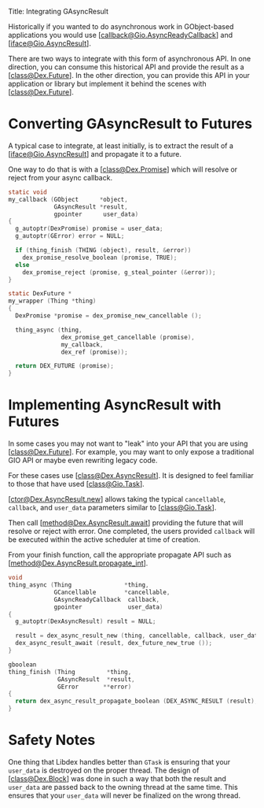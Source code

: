 Title: Integrating GAsyncResult

Historically if you wanted to do asynchronous work in GObject-based applications you would use [callback@Gio.AsyncReadyCallback] and [iface@Gio.AsyncResult].

There are two ways to integrate with this form of asynchronous API.
In one direction, you can consume this historical API and provide the result as a [class@Dex.Future].
In the other direction, you can provide this API in your application or library but implement it behind the scenes with [class@Dex.Future].

# Converting GAsyncResult to Futures

A typical case to integrate, at least initially, is to extract the result of a [iface@Gio.AsyncResult] and propagate it to a future.

One way to do that is with a [class@Dex.Promise] which will resolve or reject from your async callback.

```c
static void
my_callback (GObject      *object,
             GAsyncResult *result,
             gpointer      user_data)
{
  g_autoptr(DexPromise) promise = user_data;
  g_autoptr(GError) error = NULL;

  if (thing_finish (THING (object), result, &error))
    dex_promise_resolve_boolean (promise, TRUE);
  else
    dex_promise_reject (promise, g_steal_pointer (&error));
}

static DexFuture *
my_wrapper (Thing *thing)
{
  DexPromise *promise = dex_promise_new_cancellable ();

  thing_async (thing,
               dex_promise_get_cancellable (promise),
               my_callback,
               dex_ref (promise));

  return DEX_FUTURE (promise);
}
```

# Implementing AsyncResult with Futures

In some cases you may not want to "leak" into your API that you are using [class@Dex.Future].
For example, you may want to only expose a traditional GIO API or maybe even rewriting legacy code.

For these cases use [class@Dex.AsyncResult].
It is designed to feel familiar to those that have used [class@Gio.Task].

[ctor@Dex.AsyncResult.new] allows taking the typical `cancellable`, `callback`, and `user_data` parameters similar to [class@Gio.Task].

Then call [method@Dex.AsyncResult.await] providing the future that will resolve or reject with error.
One completed, the users provided `callback` will be executed within the active scheduler at time of creation.

From your finish function, call the appropriate propagate API such as [method@Dex.AsyncResult.propagate_int].

```c
void
thing_async (Thing               *thing,
             GCancellable        *cancellable,
             GAsyncReadyCallback  callback,
             gpointer             user_data)
{
  g_autoptr(DexAsyncResult) result = NULL;

  result = dex_async_result_new (thing, cancellable, callback, user_data);
  dex_async_result_await (result, dex_future_new_true ());
}

gboolean
thing_finish (Thing         *thing,
              GAsyncResult  *result,
              GError       **error)
{
  return dex_async_result_propagate_boolean (DEX_ASYNC_RESULT (result), error);
}
```

# Safety Notes

One thing that Libdex handles better than `GTask` is ensuring that your `user_data` is destroyed on the proper thread.
The design of [class@Dex.Block] was done in such a way that both the result and `user_data` are passed back to the owning thread at the same time.
This ensures that your `user_data` will never be finalized on the wrong thread.

